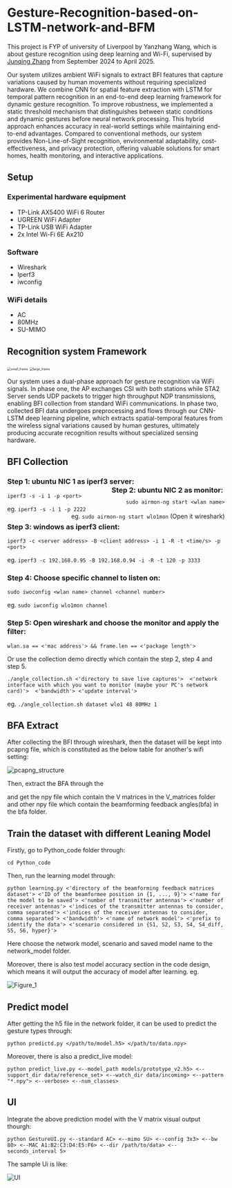 # Gesture-Recognition-based-on-LSTM-network-and-BFM
This project is FYP of university of Liverpool by Yanzhang Wang, which  is about gesture recognition using deep learning and Wi-Fi, supervised by [Junqing Zhang](https://junqing-zhang.github.io/) from September 2024 to April 2025.

Our system utilizes ambient WiFi signals to extract BFI features that capture variations caused by human movements without requiring specialized hardware. We combine CNN for spatial feature extraction with LSTM for temporal pattern recognition in an end-to-end deep learning framework for dynamic gesture recognition. To improve robustness, we implemented a static threshold mechanism that distinguishes between static conditions and dynamic gestures before neural network processing. This hybrid approach enhances accuracy in real-world settings while maintaining end-to-end advantages. Compared to conventional methods, our system provides Non-Line-of-Sight recognition, environmental adaptability, cost-effectiveness, and privacy protection, offering valuable solutions for smart homes, health monitoring, and interactive applications.

## Setup

### Experimental hardware equipment 

- TP-Link AX5400 WiFi 6 Router
- UGREEN WiFi Adapter
- TP-Link USB WiFi Adapter
- 2x Intel Wi-Fi 6E Ax210

### Software

- Wireshark
- Iperf3
- iwconfig

### WiFi details

- AC 
- 80MHz 
- SU-MIMO

## Recognition system Framework

<img src="./Picture/small_frame.png" alt="small_frame" style="zoom: 50%;" />

<img src="./Picture/large_frame.png" alt="large_frame" style="zoom:50%;" />

Our system uses a dual-phase approach for gesture recognition via WiFi signals. In phase one, the AP exchanges CSI with both stations while STA2 Server sends UDP packets to trigger high throughput NDP transmissions, enabling BFI collection from standard WiFi communications. In phase two, collected BFI data undergoes preprocessing and flows through our CNN-LSTM deep learning pipeline, which extracts spatial-temporal features from the wireless signal variations caused by human gestures, ultimately producing accurate recognition results without specialized sensing hardware.



## BFI Collection

### Step 1: ubuntu NIC 1 as iperf3 server: <span style="float:right;">Step 2: ubuntu NIC 2 as monitor: </span>

`iperf3 -s -i 1 -p <port>`  <span style="float:right;">`sudo airmon-ng start <wlan name>`</span>

eg. `iperf3 -s -i 1 -p 2222`<span style="float:right;">eg. `sudo airmon-ng start wlo1mon` (Open it wireshark)</span> 

### Step 3: windows as iperf3 client:

`iperf3 -c <server address> -B <client address> -i 1 -R -t <time/s> -p <port> `

eg. `iperf3 -c 192.168.0.95 -B 192.168.0.94 -i -R -t 120 -p 3333`

### Step 4: Choose specific channel to listen on:

`sudo iwoconfig <wlan name> channel <channel number>`

eg. `sudo iwconfig wlo1mon channel`

### Step 5: Open wireshark and choose the monitor and apply the filter:

`wlan.sa == <'mac address'> && frame.len == <'package length'> `

Or use the collection demo directly which contain the step 2, step 4 and step 5.

`./angle_collection.sh <'directory to save live captures'>  <'network interface with which you want to monitor (maybe your PC's network card)'>  <'bandwidth'> <'update interval'>`

eg. `./angle_collection.sh dataset wlo1 48 80MHz 1`



## BFA Extract

After collecting the BFI through wireshark, then the dataset will be kept into pcapng file, which is constituted as the below table for another's wifi setting:

![pcapng_structure](Picture/pcapng_structure.png)

Then, extract the BFA through the 



and get the npy file which contain the V matrices in the V_matrices folder and other npy file which contain the beamforming feedback angles(bfa) in the bfa folder.



## Train the dataset with different Leaning Model

Firstly, go to Python_code folder through:

`cd Python_code`

Then, run the learning model through:

`python learning.py <'directory of the beamforming feedback matrices dataset'> <'ID of the beamformee position in {1, ..., 9}'> <'name for the model to be saved'> <'number of transmitter antennas'> <'number of receiver antennas'> <'indices of the transmitter antennas to consider, comma separated'> <'indices of the receiver antennas to consider, comma separated'> <'bandwidth'> <'name of network model'> <'prefix to identify the data'> <'scenario considered in {S1, S2, S3, S4, S4_diff, S5, S6, hyper}'>`

Here choose the network model, scenario and saved model name to the network_model folder. 

Moreover, there is also test model accuracy section in the code design, which means it will output the accuracy of model after learning. eg.

![Figure_1](Picture/Figure_1.png)

## Predict model

After getting the h5 file in the network folder, it can be used to predict the gesture types through:

`python predictd.py </path/to/model.h5> </path/to/data.npy>`

Moreover, there is also a predict_live model:

`python predict_live.py <--model_path models/prototype_v2.h5> <--support_dir data/reference_set> <--watch_dir data/incoming> <--pattern "*.npy"> <--verbose> <--num_classes>`

## UI

Integrate the above prediction model with the V matrix visual output thourgh:

`python GestureUI.py <--standard AC> <--mimo SU> <--config 3x3> <--bw 80> <--MAC A1:B2:C3:D4:E5:F6> <--dir /path/to/data> <--seconds_interval 5>`

The sample Ui is like:

![UI](Picture/UI.png)
